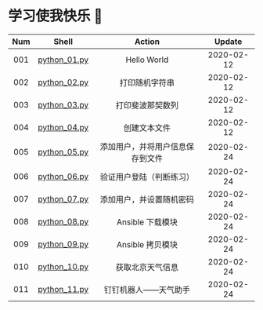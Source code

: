 # 学习使我快乐 🤪


| Num  |             Shell              |              Action              |   Update   |
| :--: | :----------------------------: | :------------------------------: | :--------: |
| 001  | [python_01.py](./python_01.py) |           Hello World            | 2020-02-12 |
| 002  | [python_02.py](./python_02.py) |          打印随机字符串          | 2020-02-12 |
| 003  | [python_03.py](./python_03.py) |         打印斐波那契数列         | 2020-02-12 |
| 004  | [python_04.py](./python_04.py) |           创建文本文件           | 2020-02-12 |
| 005  | [python_05.py](./python_05.py) | 添加用户，并将用户信息保存到文件 | 2020-02-24 |
| 006  | [python_06.py](./python_06.py) |     验证用户登陆（判断练习）     | 2020-02-24 |
| 007  | [python_07.py](./python_07.py) |     添加用户，并设置随机密码     | 2020-02-24 |
| 008  | [python_08.py](./python_08.py) |         Ansible 下载模块         | 2020-02-24 |
| 009  | [python_09.py](./python_09.py) |         Ansible 拷贝模块         | 2020-02-24 |
| 010  | [python_10.py](./python_10.py) |         获取北京天气信息         | 2020-02-24 |
| 011  | [python_11.py](./python_11.py) |       钉钉机器人——天气助手       | 2020-02-24 |


